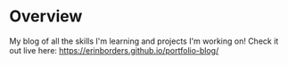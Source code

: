 # Overview

My blog of all the skills I'm learning and projects I'm working on! Check it out live here: https://erinborders.github.io/portfolio-blog/